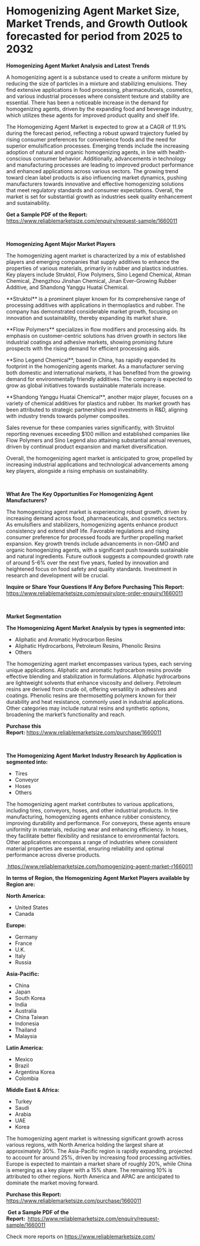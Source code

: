<p><h1>Homogenizing Agent Market Size, Market Trends, and Growth Outlook forecasted for period from 2025 to 2032</h1></p><p><strong>Homogenizing Agent Market Analysis and Latest Trends</strong></p>
<p><p>A homogenizing agent is a substance used to create a uniform mixture by reducing the size of particles in a mixture and stabilizing emulsions. They find extensive applications in food processing, pharmaceuticals, cosmetics, and various industrial processes where consistent texture and stability are essential. There has been a noticeable increase in the demand for homogenizing agents, driven by the expanding food and beverage industry, which utilizes these agents for improved product quality and shelf life.</p><p>The Homogenizing Agent Market is expected to grow at a CAGR of 11.9% during the forecast period, reflecting a robust upward trajectory fueled by rising consumer preferences for convenience foods and the need for superior emulsification processes. Emerging trends include the increasing adoption of natural and organic homogenizing agents, in line with health-conscious consumer behavior. Additionally, advancements in technology and manufacturing processes are leading to improved product performance and enhanced applications across various sectors. The growing trend toward clean label products is also influencing market dynamics, pushing manufacturers towards innovative and effective homogenizing solutions that meet regulatory standards and consumer expectations. Overall, the market is set for substantial growth as industries seek quality enhancement and sustainability.</p></p>
<p><strong>Get a Sample PDF of the Report:&nbsp;</strong> <a href="https://www.reliablemarketsize.com/enquiry/request-sample/1660011?utm_campaign=2266&utm_medium=2&utm_source=Github&utm_content=ia&utm_term=30012025&utm_id=homogenizing-agent">https://www.reliablemarketsize.com/enquiry/request-sample/1660011</a></p>
<p>&nbsp;</p>
<p><strong>Homogenizing Agent Major Market Players</strong></p>
<p><p>The homogenizing agent market is characterized by a mix of established players and emerging companies that supply additives to enhance the properties of various materials, primarily in rubber and plastics industries. Key players include Struktol, Flow Polymers, Sino Legend Chemical, Atman Chemical, Zhengzhou Jinshan Chemical, Jinan Ever-Growing Rubber Additive, and Shandong Yanggu Huatai Chemical.</p><p>**Struktol** is a prominent player known for its comprehensive range of processing additives with applications in thermoplastics and rubber. The company has demonstrated considerable market growth, focusing on innovation and sustainability, thereby expanding its market share. </p><p>**Flow Polymers** specializes in flow modifiers and processing aids. Its emphasis on customer-centric solutions has driven growth in sectors like industrial coatings and adhesive markets, showing promising future prospects with the rising demand for efficient processing aids.</p><p>**Sino Legend Chemical**, based in China, has rapidly expanded its footprint in the homogenizing agents market. As a manufacturer serving both domestic and international markets, it has benefited from the growing demand for environmentally friendly additives. The company is expected to grow as global initiatives towards sustainable materials increase. </p><p>**Shandong Yanggu Huatai Chemical**, another major player, focuses on a variety of chemical additives for plastics and rubber. Its market growth has been attributed to strategic partnerships and investments in R&D, aligning with industry trends towards polymer composites.</p><p>Sales revenue for these companies varies significantly, with Struktol reporting revenues exceeding $100 million and established companies like Flow Polymers and Sino Legend also attaining substantial annual revenues, driven by continual product expansion and market diversification.</p><p>Overall, the homogenizing agent market is anticipated to grow, propelled by increasing industrial applications and technological advancements among key players, alongside a rising emphasis on sustainability.</p></p>
<p>&nbsp;</p>
<p><strong>What Are The Key Opportunities For Homogenizing Agent Manufacturers?</strong></p>
<p><p>The homogenizing agent market is experiencing robust growth, driven by increasing demand across food, pharmaceuticals, and cosmetics sectors. As emulsifiers and stabilizers, homogenizing agents enhance product consistency and extend shelf life. Favorable regulations and rising consumer preference for processed foods are further propelling market expansion. Key growth trends include advancements in non-GMO and organic homogenizing agents, with a significant push towards sustainable and natural ingredients. Future outlook suggests a compounded growth rate of around 5-6% over the next five years, fueled by innovation and heightened focus on food safety and quality standards. Investment in research and development will be crucial.</p></p>
<p><strong>Inquire or Share Your Questions If Any Before Purchasing This Report:</strong> <a href="https://www.reliablemarketsize.com/enquiry/pre-order-enquiry/1660011?utm_campaign=2266&utm_medium=2&utm_source=Github&utm_content=ia&utm_term=30012025&utm_id=homogenizing-agent">https://www.reliablemarketsize.com/enquiry/pre-order-enquiry/1660011</a></p>
<p>&nbsp;</p>
<p><strong>Market Segmentation</strong></p>
<p><strong>The Homogenizing Agent Market Analysis by types is segmented into:</strong></p>
<p><ul><li>Aliphatic and Aromatic Hydrocarbon Resins</li><li>Aliphatic Hydrocarbons, Petroleum Resins, Phenolic Resins</li><li>Others</li></ul></p>
<p><p>The homogenizing agent market encompasses various types, each serving unique applications. Aliphatic and aromatic hydrocarbon resins provide effective blending and stabilization in formulations. Aliphatic hydrocarbons are lightweight solvents that enhance viscosity and delivery. Petroleum resins are derived from crude oil, offering versatility in adhesives and coatings. Phenolic resins are thermosetting polymers known for their durability and heat resistance, commonly used in industrial applications. Other categories may include natural resins and synthetic options, broadening the market’s functionality and reach.</p></p>
<p><strong>Purchase this Report:&nbsp;</strong><a href="https://www.reliablemarketsize.com/purchase/1660011?utm_campaign=2266&utm_medium=2&utm_source=Github&utm_content=ia&utm_term=30012025&utm_id=homogenizing-agent">https://www.reliablemarketsize.com/purchase/1660011</a></p>
<p>&nbsp;</p>
<p><strong>The Homogenizing Agent Market Industry Research by Application is segmented into:</strong></p>
<p><ul><li>Tires</li><li>Conveyor</li><li>Hoses</li><li>Others</li></ul></p>
<p><p>The homogenizing agent market contributes to various applications, including tires, conveyors, hoses, and other industrial products. In tire manufacturing, homogenizing agents enhance rubber consistency, improving durability and performance. For conveyors, these agents ensure uniformity in materials, reducing wear and enhancing efficiency. In hoses, they facilitate better flexibility and resistance to environmental factors. Other applications encompass a range of industries where consistent material properties are essential, ensuring reliability and optimal performance across diverse products.</p></p>
<p><a href="https://www.reliablemarketsize.com/homogenizing-agent-market-r1660011?utm_campaign=2266&utm_medium=2&utm_source=Github&utm_content=ia&utm_term=30012025&utm_id=homogenizing-agent">&nbsp;https://www.reliablemarketsize.com/homogenizing-agent-market-r1660011</a></p>
<p><strong>In terms of Region, the Homogenizing Agent Market Players available by Region are:</strong></p>
<p>
    <p> <strong> North America: </strong>
        <ul>
            <li>United States</li>
            <li>Canada</li>
        </ul>
        </p> 
    <p> <strong> Europe: </strong>
        <ul>
            <li>Germany</li>
            <li>France</li>
            <li>U.K.</li>
            <li>Italy</li>
            <li>Russia</li>
        </ul>
        </p> 
    <p> <strong> Asia-Pacific: </strong>
        <ul>
            <li>China</li>
            <li>Japan</li>
            <li>South Korea</li>
            <li>India</li>
            <li>Australia</li>
            <li>China Taiwan</li>
            <li>Indonesia</li>
            <li>Thailand</li>
            <li>Malaysia</li>
        </ul>
        </p> 
    <p> <strong> Latin America: </strong>
        <ul>
            <li>Mexico</li>
            <li>Brazil</li>
            <li>Argentina Korea</li>
            <li>Colombia</li>
        </ul>
        </p> 
    <p> <strong> Middle East & Africa: </strong>
        <ul>
            <li>Turkey</li>
            <li>Saudi</li>
            <li>Arabia</li>
            <li>UAE</li>
            <li>Korea</li>
        </ul>
    </p>
    </p>
<p><p>The homogenizing agent market is witnessing significant growth across various regions, with North America holding the largest share at approximately 30%. The Asia-Pacific region is rapidly expanding, projected to account for around 25%, driven by increasing food processing activities. Europe is expected to maintain a market share of roughly 20%, while China is emerging as a key player with a 15% share. The remaining 10% is attributed to other regions. North America and APAC are anticipated to dominate the market moving forward.</p></p>
<p><strong>Purchase this Report: </strong><a href="https://www.reliablemarketsize.com/purchase/1660011?utm_campaign=2266&utm_medium=2&utm_source=Github&utm_content=ia&utm_term=30012025&utm_id=homogenizing-agent">https://www.reliablemarketsize.com/purchase/1660011</a></p>
<p>&nbsp;<strong>Get a Sample PDF of the Report:&nbsp;&nbsp;</strong><a href="https://www.reliablemarketsize.com/enquiry/request-sample/1660011?utm_campaign=2266&utm_medium=2&utm_source=Github&utm_content=ia&utm_term=30012025&utm_id=homogenizing-agent">https://www.reliablemarketsize.com/enquiry/request-sample/1660011</a></p>
<p><strong></strong></p>
<p>Check more reports on <a href="https://www.reliablemarketsize.com/?utm_campaign=2266&utm_medium=2&utm_source=Github&utm_content=ia&utm_term=30012025&utm_id=homogenizing-agent">https://www.reliablemarketsize.com/</a></p>